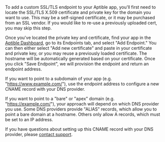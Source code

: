 To add a custom SSL/TLS endpoint to your Aptible app, you'll first need to locate the SSL/TLS X.509 certificate and private key for the domain you want to use. This may be a self-signed certificate, or it may be purchased from an SSL vendor. If you would like to re-use a previously uploaded cert, you may skip this step.

Once you've located the private key and certificate, find your app in the [Aptible Dashboard](https://dashboard.aptible.com), go to its Endpoints tab, and select "Add Endpoint." You can then either select "Add new certificate" and paste in your certificate and private key, or you may reuse a previously loaded certificate. The hostname will be automatically generated based on your certificate. Once you click "Save Endpoint", we will provision the endpoint and return an endpoint address.

If you want to point to a subdomain of your app (e.g. "https://www.example.com/"), use the endpoint address to configure a new CNAME record with your DNS provider.

If you want to point to a "bare" or "apex" domain (e.g. "https://example.com/"), your approach will depend on which DNS provider you use. Some DNS providers provide "ALIAS" records, which allow you to point a bare domain at a hostname. Others only allow A records, which must be set to an IP address.

If you have questions about setting up this CNAME record with your DNS provider, please [contact support](http://contact.aptible.com).
